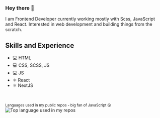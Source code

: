 ### Hey there 👋

I am Frontend Developer currently working mostly with Scss, JavaScript and React.
Interested in web development and building things from the scratch. 

## Skills and Experience
* 💻  HTML
* 💻  CSS, SCSS, JS
* 💻  JS
* ⚛  React
* ⚛  NextJS

<div align="left">
  <br />
  <br />
  <small>Languages used in my public repos - big fan of JavaScript 😛</small>
  <img width="" src="https://github-readme-stats.vercel.app/api/top-langs/?username=matijasain&layout=compact&hide_title=1&card_width=300" alt="Top language used in my repos" />

  <br />
</div>
